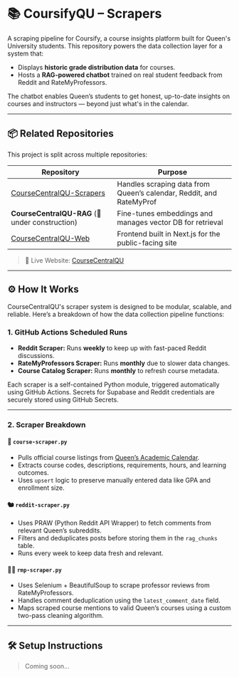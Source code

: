 # 📚 CoursifyQU – Scrapers

A scraping pipeline for Coursify, a course insights platform built for Queen's University students. This repository powers the data collection layer for a system that:

- Displays **historic grade distribution data** for courses.
- Hosts a **RAG-powered chatbot** trained on real student feedback from Reddit and RateMyProfessors.

The chatbot enables Queen’s students to get honest, up-to-date insights on courses and instructors — beyond just what's in the calendar.

---

## 📦 Related Repositories

This project is split across multiple repositories:

| Repository | Purpose |
|-----------|---------|
| [CourseCentralQU-Scrapers](https://github.com/CourseCentralQU/CourseCentral-Scrapers) | Handles scraping data from Queen’s calendar, Reddit, and RateMyProf |
| **CourseCentralQU-RAG** (🚧 under construction) | Fine-tunes embeddings and manages vector DB for retrieval |
| [CourseCentralQU-Web](https://github.com/CourseCentralQU/CourseCentral-WebApp) | Frontend built in Next.js for the public-facing site |

> 🔗 Live Website: [CourseCentralQU](https://course-central-web-1p9pc64uw-amaans-projects-0cfc711a.vercel.app/)

---

## ⚙️ How It Works

CourseCentralQU's scraper system is designed to be modular, scalable, and reliable. Here’s a breakdown of how the data collection pipeline functions:

### 1. **GitHub Actions Scheduled Runs**
- **Reddit Scraper:** Runs **weekly** to keep up with fast-paced Reddit discussions.
- **RateMyProfessors Scraper:** Runs **monthly** due to slower data changes.
- **Course Catalog Scraper:** Runs **monthly** to refresh course metadata.

Each scraper is a self-contained Python module, triggered automatically using GitHub Actions. Secrets for Supabase and Reddit credentials are securely stored using GitHub Secrets.

---

### 2. **Scraper Breakdown**

#### 📘 `course-scraper.py`
- Pulls official course listings from [Queen’s Academic Calendar](https://www.queensu.ca/academic-calendar/).
- Extracts course codes, descriptions, requirements, hours, and learning outcomes.
- Uses `upsert` logic to preserve manually entered data like GPA and enrollment size.

#### 🐿️ `reddit-scraper.py`
- Uses PRAW (Python Reddit API Wrapper) to fetch comments from relevant Queen’s subreddits.
- Filters and deduplicates posts before storing them in the `rag_chunks` table.
- Runs every week to keep data fresh and relevant.

#### 🧑‍🏫 `rmp-scraper.py`
- Uses Selenium + BeautifulSoup to scrape professor reviews from RateMyProfessors.
- Handles comment deduplication using the `latest_comment_date` field.
- Maps scraped course mentions to valid Queen’s courses using a custom two-pass cleaning algorithm.

---

## 🛠️ Setup Instructions

> Coming soon...
